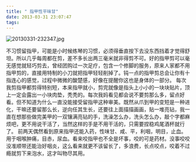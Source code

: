 ```yaml
---
title: " 指甲性平味甘"
date: 2013-03-31 23:07:47
tags:
---
```


![20130331-232347.jpg](../../../images/2013/03/20130331-232347.jpg)

不习惯留指甲，可能是小时候练琴的习惯，必须得垂直按下去没东西挡着才觉得舒坦。所以几乎每周都在剪，差不多长出两三毫米就非得剪不可。好的指甲剪可以毫无感觉就轻巧剪去，曾经团购过一次足疗，包含一个修脚的服务，原来人家都不用指甲剪的，直接用特制的小刀就把指甲轻轻削掉了。钝一点的指甲剪总会让你有十指连心的感觉，过程中微微的酸楚感，好像在提醒你这也是身体的一部分。 每次我剪指甲都剪得特别短，本来指甲就小，剪完就像是指头上小小的一块块贴片，顶上一定会露出一小块肉垫，秃秃的。每次我妈看见都会说不要剪那么多，留点好看。但不知道为什么一直没能接受留指甲这种审美。既然从爪到甲的变短是一种进化，干嘛还要留那么长，逆向任其生长，还要往上面描描画画，贴一堆亮钻，我一直在想那些做完美甲的一双镶满亮钻的手，洗澡怎么办，洗头怎么办，敲个字都麻烦吧，更不用说干活了，当然这样的手是不用干活的，只需要捏稳鸡尾酒杯就行了。 前两天偶然看到原来指甲还能入药，性味甘、咸、平，利咽，明目，止血。用于咽喉肿痛，目赤，尿血。看来咬指甲也不全是坏事，咬的可是药材。没事咬咬没准顺带还能治好咽炎，这么看来就更不该留长了，多浪费，长点咬点，咬着不过瘾就剪下来泡水，这才叫物尽其用。